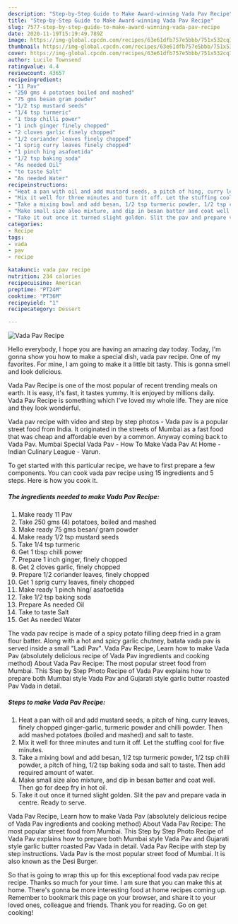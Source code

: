 ```yaml
---
description: "Step-by-Step Guide to Make Award-winning Vada Pav Recipe"
title: "Step-by-Step Guide to Make Award-winning Vada Pav Recipe"
slug: 7577-step-by-step-guide-to-make-award-winning-vada-pav-recipe
date: 2020-11-19T15:19:49.789Z
image: https://img-global.cpcdn.com/recipes/63e61dfb757e5bbb/751x532cq70/vada-pav-recipe-recipe-main-photo.jpg
thumbnail: https://img-global.cpcdn.com/recipes/63e61dfb757e5bbb/751x532cq70/vada-pav-recipe-recipe-main-photo.jpg
cover: https://img-global.cpcdn.com/recipes/63e61dfb757e5bbb/751x532cq70/vada-pav-recipe-recipe-main-photo.jpg
author: Lucile Townsend
ratingvalue: 4.4
reviewcount: 43657
recipeingredient:
- "11 Pav"
- "250 gms 4 potatoes boiled and mashed"
- "75 gms besan gram powder"
- "1/2 tsp mustard seeds"
- "1/4 tsp turmeric"
- "1 tbsp chilli power"
- "1 inch ginger finely chopped"
- "2 cloves garlic finely chopped"
- "1/2 coriander leaves finely chopped"
- "1 sprig curry leaves finely chopped"
- "1 pinch hing asafoetida"
- "1/2 tsp baking soda"
- "As needed Oil"
- "to taste Salt"
- "As needed Water"
recipeinstructions:
- "Heat a pan with oil and add mustard seeds, a pitch of hing, curry leaves, finely chopped ginger-garlic, turmeric powder and chilli powder. Then add mashed potatoes (boiled and mashed) and salt to taste."
- "Mix it well for three minutes and turn it off. Let the stuffing cool for five minutes."
- "Take a mixing bowl and add besan, 1/2 tsp turmeric powder, 1/2 tsp chilli powder, a pitch of hing, 1/2 tsp baking soda and salt to taste. Then add required amount of water."
- "Make small size aloo mixture, and dip in besan batter and coat well. Then go for deep fry in hot oil."
- "Take it out once it turned slight golden. Slit the pav and prepare vada in centre. Ready to serve."
categories:
- Recipe
tags:
- vada
- pav
- recipe

katakunci: vada pav recipe 
nutrition: 234 calories
recipecuisine: American
preptime: "PT24M"
cooktime: "PT36M"
recipeyield: "1"
recipecategory: Dessert

---
```



![Vada Pav Recipe](https://img-global.cpcdn.com/recipes/63e61dfb757e5bbb/751x532cq70/vada-pav-recipe-recipe-main-photo.jpg)

Hello everybody, I hope you are having an amazing day today. Today, I'm gonna show you how to make a special dish, vada pav recipe. One of my favorites. For mine, I am going to make it a little bit tasty. This is gonna smell and look delicious.

Vada Pav Recipe is one of the most popular of recent trending meals on earth. It is easy, it's fast, it tastes yummy. It is enjoyed by millions daily. Vada Pav Recipe is something which I've loved my whole life. They are nice and they look wonderful.

Vada pav recipe with video and step by step photos - Vada pav is a popular street food from India. It originated in the streets of Mumbai as a fast food that was cheap and affordable even by a common. Anyway coming back to Vada Pav. Mumbai Special Vada Pav - How To Make Vada Pav At Home - Indian Culinary League - Varun.


To get started with this particular recipe, we have to first prepare a few components. You can cook vada pav recipe using 15 ingredients and 5 steps. Here is how you cook it.

<!--inarticleads1-->

##### The ingredients needed to make Vada Pav Recipe:

1. Make ready 11 Pav
1. Take 250 gms (4) potatoes, boiled and mashed
1. Make ready 75 gms besan/ gram powder
1. Make ready 1/2 tsp mustard seeds
1. Take 1/4 tsp turmeric
1. Get 1 tbsp chilli power
1. Prepare 1 inch ginger, finely chopped
1. Get 2 cloves garlic, finely chopped
1. Prepare 1/2 coriander leaves, finely chopped
1. Get 1 sprig curry leaves, finely chopped
1. Make ready 1 pinch hing/ asafoetida
1. Take 1/2 tsp baking soda
1. Prepare As needed Oil
1. Take to taste Salt
1. Get As needed Water


The vada pav recipe is made of a spicy potato filling deep fried in a gram flour batter. Along with a hot and spicy garlic chutney, batata vada pav is served inside a small &#34;Ladi Pav&#34;. Vada Pav Recipe, Learn how to make Vada Pav (absolutely delicious recipe of Vada Pav ingredients and cooking method) About Vada Pav Recipe: The most popular street food from Mumbai. This Step by Step Photo Recipe of Vada Pav explains how to prepare both Mumbai style Vada Pav and Gujarati style garlic butter roasted Pav Vada in detail. 

<!--inarticleads2-->

##### Steps to make Vada Pav Recipe:

1. Heat a pan with oil and add mustard seeds, a pitch of hing, curry leaves, finely chopped ginger-garlic, turmeric powder and chilli powder. Then add mashed potatoes (boiled and mashed) and salt to taste.
1. Mix it well for three minutes and turn it off. Let the stuffing cool for five minutes.
1. Take a mixing bowl and add besan, 1/2 tsp turmeric powder, 1/2 tsp chilli powder, a pitch of hing, 1/2 tsp baking soda and salt to taste. Then add required amount of water.
1. Make small size aloo mixture, and dip in besan batter and coat well. Then go for deep fry in hot oil.
1. Take it out once it turned slight golden. Slit the pav and prepare vada in centre. Ready to serve.


Vada Pav Recipe, Learn how to make Vada Pav (absolutely delicious recipe of Vada Pav ingredients and cooking method) About Vada Pav Recipe: The most popular street food from Mumbai. This Step by Step Photo Recipe of Vada Pav explains how to prepare both Mumbai style Vada Pav and Gujarati style garlic butter roasted Pav Vada in detail. Vada Pav Recipe with step by step instructions. Vada Pav is the most popular street food of Mumbai. It is also known as the Desi Burger. 

So that is going to wrap this up for this exceptional food vada pav recipe recipe. Thanks so much for your time. I am sure that you can make this at home. There's gonna be more interesting food at home recipes coming up. Remember to bookmark this page on your browser, and share it to your loved ones, colleague and friends. Thank you for reading. Go on get cooking!
